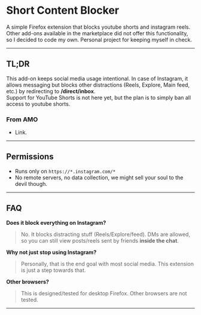 # Short Content Blocker

A simple Firefox extension that blocks youtube shorts and instagram reels. 
Other add-ons available in the marketplace did not offer this functionality, so I decided to code my own. 
Personal project for keeping myself in check.

---

## TL;DR
This add-on keeps social media usage intentional. In case of Instagram, it allows messaging but blocks other distractions (Reels, Explore, Main feed, etc.) by redirecting to **/direct/inbox**.  
Support for YouTube Shorts is not here yet, but the plan is to simply ban all access to youtube shorts.

### From AMO
- Link.

---

## Permissions
- Runs only on `https://*.instagram.com/*`
- No remote servers, no data collection, we might sell your soul to the devil though.

---

## FAQ

**Does it block everything on Instagram?**  
> No. It blocks distracting stuff (Reels/Explore/feed). DMs are allowed, so you can still view posts/reels sent by friends **inside the chat**.

**Why not just stop using Instagram?**  
> Personally, that is the end goal with most social media. This extension is just a step towards that.

**Other browsers?**  
> This is designed/tested for desktop Firefox. Other browsers are not tested.

---
